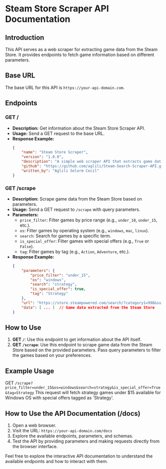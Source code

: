 # Steam Store Scraper API Documentation

## Introduction
This API serves as a web scraper for extracting game data from the Steam Store. It provides endpoints to fetch game information based on different parameters.

## Base URL
The base URL for this API is `https://your-api-domain.com`.

## Endpoints

### GET /
- **Description:** Get information about the Steam Store Scraper API.
- **Usage:** Send a GET request to the base URL.
- **Response Example:**
    ```json
    {
        "name": "Steam Store Scraper",
        "version": "1.0.0",
        "description": "A simple web scraper API that extracts game data from the Steam Store.",
        "github": "https://github.com/aglili/Steam-Search-Scraper-API.git",
        "written_by": "Aglili Selorm Cecil"
    }
    ```

### GET /scrape
- **Description:** Scrape game data from the Steam Store based on parameters.
- **Usage:** Send a GET request to `/scrape` with query parameters.
- **Parameters:**
    - `price_filter`: Filter games by price range (e.g., `under_10`, `under_15`, etc.).
    - `os`: Filter games by operating system (e.g., `windows`, `mac`, `linux`).
    - `search`: Search for games by a specific term.
    - `is_special_offer`: Filter games with special offers (e.g., `True` or `False`).
    - `tag`: Filter games by tag (e.g., `Action`, `Adventure`, etc.).
- **Response Example:**
    ```json
    {
        "parameters": {
            "price_filter": "under_15",
            "os": "windows",
            "search": "strategy",
            "is_special_offer": true,
            "tag": "Strategy"
        },
        "url": "https://store.steampowered.com/search/?category1=998&supportedlang=english&maxprice=15&term=strategy",
        "data": [ ... ]  // Game data extracted from the Steam Store
    }
    ```

## How to Use
1. **GET `/`**: Use this endpoint to get information about the API itself.
2. **GET `/scrape`**: Use this endpoint to scrape game data from the Steam Store based on the provided parameters. Pass query parameters to filter the games based on your preferences.

## Example Usage
GET `/scrape?price_filter=under_15&os=windows&search=strategy&is_special_offer=True&tag=Strategy`
This request will fetch strategy games under $15 available for Windows OS with special offers tagged as 'Strategy'.


## How to Use the API Documentation (/docs)

1. Open a web browser.
2. Visit the URL: `https://your-api-domain.com/docs`
3. Explore the available endpoints, parameters, and schemas.
4. Test the API by providing parameters and making requests directly from the browser interface.

Feel free to explore the interactive API documentation to understand the available endpoints and how to interact with them.
